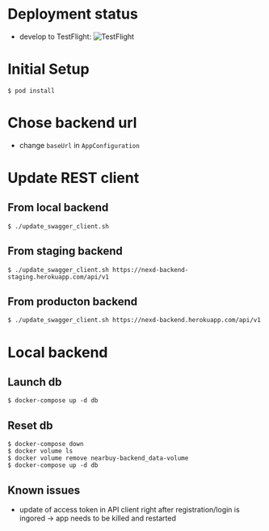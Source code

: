# Deployment status


- develop to TestFlight: ![TestFlight](https://github.com/NexdApp/nexd-ios/workflows/TestFlight/badge.svg?branch=develop)

# Initial Setup

```
$ pod install
```

# Chose backend url

- change `baseUrl` in `AppConfiguration`

# Update REST client

## From local backend

```
$ ./update_swagger_client.sh
```

## From staging backend

```
$ ./update_swagger_client.sh https://nexd-backend-staging.herokuapp.com/api/v1
```


## From producton backend

```
$ ./update_swagger_client.sh https://nexd-backend.herokuapp.com/api/v1
```

# Local backend

## Launch db

```
$ docker-compose up -d db
```

## Reset db

```
$ docker-compose down
$ docker volume ls
$ docker volume remove nearbuy-backend_data-volume
$ docker-compose up -d db
```

## Known issues

- update of access token in API client right after registration/login is ingored -> app needs to be killed and restarted
